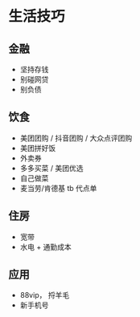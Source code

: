 # 生活技巧

## 金融
- 坚持存钱
- 别碰网贷
- 别负债

## 饮食
- 美团团购 / 抖音团购 / 大众点评团购
- 美团拼好饭
- 外卖券
- 多多买菜 / 美团优选
- 自己做菜
- 麦当劳/肯德基 tb 代点单

## 住房
- 宽带
- 水电 + 通勤成本

## 应用
- 88vip， 捋羊毛 
- 新手机号
